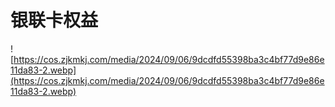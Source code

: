 # 银联卡权益

![https://cos.zjkmkj.com/media/2024/09/06/9dcdfd55398ba3c4bf77d9e86e11da83-2.webp](https://cos.zjkmkj.com/media/2024/09/06/9dcdfd55398ba3c4bf77d9e86e11da83-2.webp)
